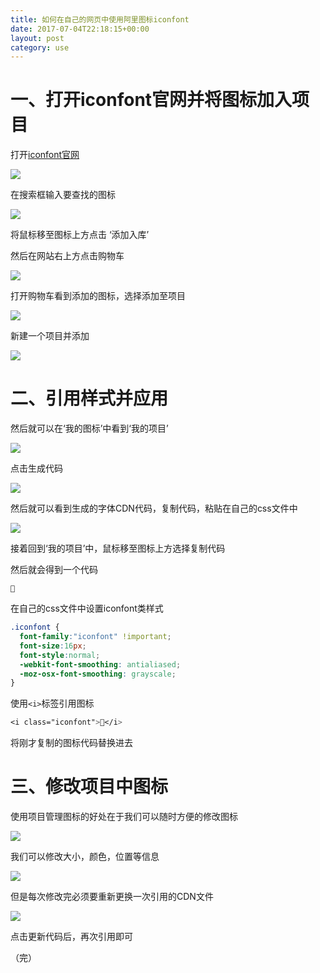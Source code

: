 ```yaml
---
title: 如何在自己的网页中使用阿里图标iconfont
date: 2017-07-04T22:18:15+00:00
layout: post
category: use
---
```

# 一、打开iconfont官网并将图标加入项目

打开[iconfont官网](http://iconfont.cn)

![](/pics/2017/07/TIMscreenshot20170704093102.png)

在搜索框输入要查找的图标

![](/pics/2017/07/TIMscreenshot20170704093138.png)

将鼠标移至图标上方点击 ‘添加入库’

然后在网站右上方点击购物车

![](/pics/2017/07/TIMscreenshot20170704093218.png)

打开购物车看到添加的图标，选择添加至项目

![](/pics/2017/07/TIMscreenshot20170704093246.png)

新建一个项目并添加

![](/pics/2017/07/TIMscreenshot20170704093420.png)

# 二、引用样式并应用

然后就可以在‘我的图标’中看到‘我的项目’

![](/pics/2017/07/TIMscreenshot20170704093439.png)

点击生成代码

![](/pics/2017/07/TIMscreenshot20170704093521.png)

然后就可以看到生成的字体CDN代码，复制代码，粘贴在自己的css文件中

![](/pics/2017/07/TIMscreenshot20170704093747.png)


接着回到‘我的项目’中，鼠标移至图标上方选择复制代码

然后就会得到一个代码

```

```

在自己的css文件中设置iconfont类样式

```css
.iconfont {
  font-family:"iconfont" !important;
  font-size:16px;
  font-style:normal;
  -webkit-font-smoothing: antialiased;
  -moz-osx-font-smoothing: grayscale;
}
```

使用`<i>`标签引用图标
```css
<i class="iconfont"></i>
```

将刚才复制的图标代码替换进去

# 三、修改项目中图标

使用项目管理图标的好处在于我们可以随时方便的修改图标

![](/pics/2017/07/TIMscreenshot20170704095640.png)

我们可以修改大小，颜色，位置等信息

![](/pics/2017/07/TIMscreenshot20170704095840.png)

但是每次修改完必须要重新更换一次引用的CDN文件

![](/pics/2017/07/TIMscreenshot20170704095932.png)

点击更新代码后，再次引用即可


（完）
